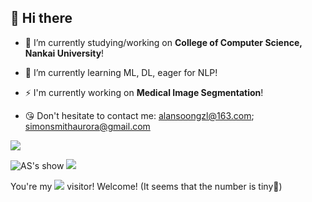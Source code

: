 ## 👋 Hi there

- 🔭 I’m currently studying/working on **College of Computer Science, Nankai University**! 
- 🌱 I’m currently learning ML, DL, eager for NLP! 
- ⚡ I'm currently working on **Medical Image Segmentation**!

- 😘 Don't hesitate to contact me: alansoongzl@163.com; simonsmithaurora@gmail.com


![](http://github-profile-summary-cards.vercel.app/api/cards/profile-details?username=Alan-Soong&theme=nord_dark)


![AS's show](https://github-readme-stats-ha8o.vercel.app/api?username=Alan-Soong&hide_title=true&theme=transparent&count_private=true)
![](https://github-readme-stats-ha8o.vercel.app/api/top-langs/?username=Alan-Soong&layout=compact&Redventures-Movie-Quotes)

You're my ![](https://profile-counter.glitch.me/Alan-Soong/count.svg) visitor! Welcome! (It seems that the number is tiny🥺)

<!--
**Alan-Soong/Alan-Soong** is a ✨ _special_ ✨ repository because its `README.md` (this file) appears on your GitHub profile.

Here are some ideas to get you started:


- 👯 I’m looking to collaborate on ...
- 🤔 I’m looking for help with ...
- 💬 Ask me about ...

- 📫 How to reach me: ...
- 😄 Pronouns: ...
- ⚡ Fun fact: ...

![AS's show](https://github-readme-stats.vercel.app/api?username=Alan-Soong&hide_title=true&theme=transparent&count_private=true)
![](https://github-readme-stats.vercel.app/api/top-langs/?username=Alan-Soong&hide=false&layout=compact&hide_title=true&Redventures-Movie-Quotes)
-->
